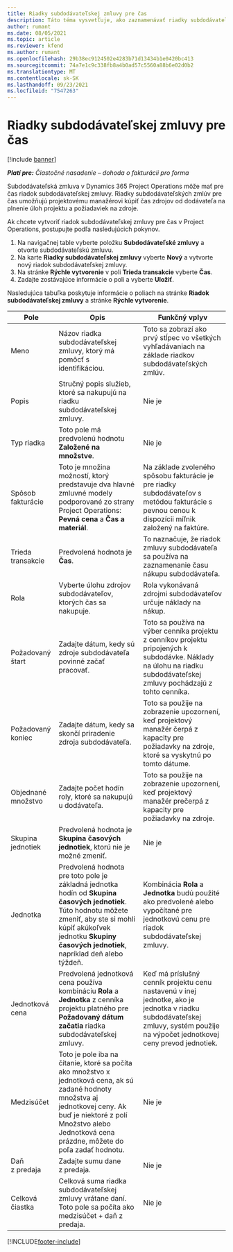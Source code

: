 ```yaml
---
title: Riadky subdodávateľskej zmluvy pre čas
description: Táto téma vysvetľuje, ako zaznamenávať riadky subdodávateľskej zmluvy pre čas a zaznamenávať nákup času od dodávateľov.
author: rumant
ms.date: 08/05/2021
ms.topic: article
ms.reviewer: kfend
ms.author: rumant
ms.openlocfilehash: 29b38ec9124502e4283b71d13434b1e0420bc413
ms.sourcegitcommit: 74a7e1c9c338fb8a4b0ad57c5560a88b6e02d0b2
ms.translationtype: MT
ms.contentlocale: sk-SK
ms.lasthandoff: 09/23/2021
ms.locfileid: "7547263"
---
```

# <a name="subcontract-lines-for-time"></a>Riadky subdodávateľskej zmluvy pre čas

[!include [banner](../../includes/dataverse-preview.md)]

_**Platí pre:** Čiastočné nasadenie – dohoda o fakturácii pro forma_

Subdodávateľská zmluva v Dynamics 365 Project Operations môže mať pre čas riadok subdodávateľskej zmluvy. Riadky subdodávateľských zmlúv pre čas umožňujú projektovému manažérovi kúpiť čas zdrojov od dodávateľa na plnenie úloh projektu a požiadaviek na zdroje.

Ak chcete vytvoriť riadok subdodávateľskej zmluvy pre čas v Project Operations, postupujte podľa nasledujúcich pokynov.

1. Na navigačnej table vyberte položku **Subdodávateľské zmluvy** a otvorte subdodávateľskú zmluvu.
2. Na karte **Riadky subdodávateľskej zmluvy** vyberte **Nový** a vytvorte nový riadok subdodávateľskej zmluvy.
3. Na stránke **Rýchle vytvorenie** v poli **Trieda transakcie** vyberte **Čas**.
4. Zadajte zostávajúce informácie o poli a vyberte **Uložiť**.

  Nasledujúca tabuľka poskytuje informácie o poliach na stránke **Riadok subdodávateľskej zmluvy** a stránke **Rýchle vytvorenie**.

| **Pole** | **Opis** | **Funkčný vplyv** |
| --- | --- | --- |
| Meno | Názov riadka subdodávateľskej zmluvy, ktorý má pomôcť s identifikáciou. | Toto sa zobrazí ako prvý stĺpec vo všetkých vyhľadávaniach na základe riadkov subdodávateľských zmlúv. |
| Popis | Stručný popis služieb, ktoré sa nakupujú na riadku subdodávateľskej zmluvy. |Nie je |
| Typ riadka |   Toto pole má predvolenú hodnotu **Založené na množstve**.| Nie je |
| Spôsob fakturácie | Toto je množina možností, ktorý predstavuje dva hlavné zmluvné modely podporované zo strany Project Operations: **Pevná cena** a **Čas a materiál**. | Na základe zvoleného spôsobu fakturácie je pre riadky subdodávateľov s metódou fakturácie s pevnou cenou k dispozícii míľnik založený na faktúre. |
| Trieda transakcie | Predvolená hodnota je **Čas**. | To naznačuje, že riadok zmluvy subdodávateľa sa používa na zaznamenanie času nákupu subdodávateľa. |
| Rola | Vyberte úlohu zdrojov subdodávateľov, ktorých čas sa nakupuje. | Rola vykonávaná zdrojmi subdodávateľov určuje náklady na nákup. |
| Požadovaný štart | Zadajte dátum, kedy sú zdroje subdodávateľa povinné začať pracovať. | Toto sa používa na výber cenníka projektu z cenníkov projektu pripojených k subdodávke. Náklady na úlohu na riadku subdodávateľskej zmluvy pochádzajú z tohto cenníka. |
| Požadovaný koniec | Zadajte dátum, kedy sa skončí priradenie zdroja subdodávateľa. | Toto sa použije na zobrazenie upozornení, keď projektový manažér čerpá z kapacity pre požiadavky na zdroje, ktoré sa vyskytnú po tomto dátume. |
| Objednané množstvo | Zadajte počet hodín roly, ktoré sa nakupujú u dodávateľa. | Toto sa použije na zobrazenie upozornení, keď projektový manažér prečerpá z kapacity pre požiadavky na zdroje. |
| Skupina jednotiek | Predvolená hodnota je **Skupina časových jednotiek**, ktorú nie je možné zmeniť. | Nie je|
| Jednotka | Predvolená hodnota pre toto pole je základná jednotka hodín od **Skupina časových jednotiek**. Túto hodnotu môžete zmeniť, aby ste si mohli kúpiť akúkoľvek jednotku **Skupiny časových jednotiek**, napríklad deň alebo týždeň. | Kombinácia **Rola** a **Jednotka** budú použité ako predvolené alebo vypočítané pre jednotkovú cenu pre riadok subdodávateľskej zmluvy. |
| Jednotková cena | Predvolená jednotková cena používa kombináciu **Rola** a **Jednotka** z cenníka projektu platného pre **Požadovaný dátum začatia** riadka subdodávateľskej zmluvy. | Keď má príslušný cenník projektu cenu nastavenú v inej jednotke, ako je jednotka v riadku subdodávateľskej zmluvy, systém použije na výpočet jednotkovej ceny prevod jednotiek. |
| Medzisúčet |    Toto je pole iba na čítanie, ktoré sa počíta ako množstvo x jednotková cena, ak sú zadané hodnoty množstva aj jednotkovej ceny. Ak buď je niektoré z polí Množstvo alebo Jednotková cena prázdne, môžete do poľa zadať hodnotu. | Nie je|
| Daň z predaja |   Zadajte sumu dane z predaja. |Nie je |
| Celková čiastka | Celková suma riadka subdodávateľskej zmluvy vrátane daní. Toto pole sa počíta ako medzisúčet + daň z predaja.|Nie je |

[!INCLUDE[footer-include](../../includes/footer-banner.md)]
